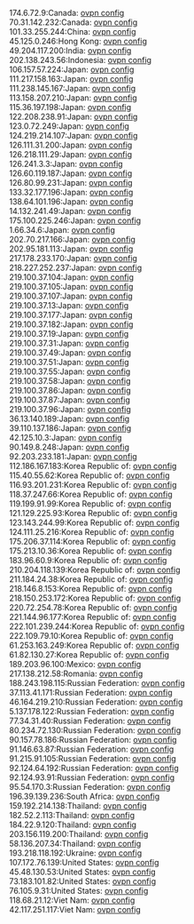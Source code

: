 174.6.72.9:Canada: [ovpn config](vpn/174_6_72_9.ovpn)  
70.31.142.232:Canada: [ovpn config](vpn/70_31_142_232.ovpn)  
101.33.255.244:China: [ovpn config](vpn/101_33_255_244.ovpn)  
45.125.0.246:Hong Kong: [ovpn config](vpn/45_125_0_246.ovpn)  
49.204.117.200:India: [ovpn config](vpn/49_204_117_200.ovpn)  
202.138.243.56:Indonesia: [ovpn config](vpn/202_138_243_56.ovpn)  
106.157.57.224:Japan: [ovpn config](vpn/106_157_57_224.ovpn)  
111.217.158.163:Japan: [ovpn config](vpn/111_217_158_163.ovpn)  
111.238.145.167:Japan: [ovpn config](vpn/111_238_145_167.ovpn)  
113.158.207.210:Japan: [ovpn config](vpn/113_158_207_210.ovpn)  
115.36.197.198:Japan: [ovpn config](vpn/115_36_197_198.ovpn)  
122.208.238.91:Japan: [ovpn config](vpn/122_208_238_91.ovpn)  
123.0.72.249:Japan: [ovpn config](vpn/123_0_72_249.ovpn)  
124.219.214.107:Japan: [ovpn config](vpn/124_219_214_107.ovpn)  
126.111.31.200:Japan: [ovpn config](vpn/126_111_31_200.ovpn)  
126.218.111.29:Japan: [ovpn config](vpn/126_218_111_29.ovpn)  
126.241.3.3:Japan: [ovpn config](vpn/126_241_3_3.ovpn)  
126.60.119.187:Japan: [ovpn config](vpn/126_60_119_187.ovpn)  
126.80.99.231:Japan: [ovpn config](vpn/126_80_99_231.ovpn)  
133.32.177.196:Japan: [ovpn config](vpn/133_32_177_196.ovpn)  
138.64.101.196:Japan: [ovpn config](vpn/138_64_101_196.ovpn)  
14.132.241.49:Japan: [ovpn config](vpn/14_132_241_49.ovpn)  
175.100.225.246:Japan: [ovpn config](vpn/175_100_225_246.ovpn)  
1.66.34.6:Japan: [ovpn config](vpn/1_66_34_6.ovpn)  
202.70.217.166:Japan: [ovpn config](vpn/202_70_217_166.ovpn)  
202.95.181.113:Japan: [ovpn config](vpn/202_95_181_113.ovpn)  
217.178.233.170:Japan: [ovpn config](vpn/217_178_233_170.ovpn)  
218.227.252.237:Japan: [ovpn config](vpn/218_227_252_237.ovpn)  
219.100.37.104:Japan: [ovpn config](vpn/219_100_37_104.ovpn)  
219.100.37.105:Japan: [ovpn config](vpn/219_100_37_105.ovpn)  
219.100.37.107:Japan: [ovpn config](vpn/219_100_37_107.ovpn)  
219.100.37.13:Japan: [ovpn config](vpn/219_100_37_13.ovpn)  
219.100.37.177:Japan: [ovpn config](vpn/219_100_37_177.ovpn)  
219.100.37.182:Japan: [ovpn config](vpn/219_100_37_182.ovpn)  
219.100.37.19:Japan: [ovpn config](vpn/219_100_37_19.ovpn)  
219.100.37.31:Japan: [ovpn config](vpn/219_100_37_31.ovpn)  
219.100.37.49:Japan: [ovpn config](vpn/219_100_37_49.ovpn)  
219.100.37.51:Japan: [ovpn config](vpn/219_100_37_51.ovpn)  
219.100.37.55:Japan: [ovpn config](vpn/219_100_37_55.ovpn)  
219.100.37.58:Japan: [ovpn config](vpn/219_100_37_58.ovpn)  
219.100.37.86:Japan: [ovpn config](vpn/219_100_37_86.ovpn)  
219.100.37.87:Japan: [ovpn config](vpn/219_100_37_87.ovpn)  
219.100.37.96:Japan: [ovpn config](vpn/219_100_37_96.ovpn)  
36.13.140.189:Japan: [ovpn config](vpn/36_13_140_189.ovpn)  
39.110.137.186:Japan: [ovpn config](vpn/39_110_137_186.ovpn)  
42.125.10.3:Japan: [ovpn config](vpn/42_125_10_3.ovpn)  
90.149.8.248:Japan: [ovpn config](vpn/90_149_8_248.ovpn)  
92.203.233.181:Japan: [ovpn config](vpn/92_203_233_181.ovpn)  
112.186.167.183:Korea Republic of: [ovpn config](vpn/112_186_167_183.ovpn)  
115.40.55.62:Korea Republic of: [ovpn config](vpn/115_40_55_62.ovpn)  
116.93.201.231:Korea Republic of: [ovpn config](vpn/116_93_201_231.ovpn)  
118.37.247.66:Korea Republic of: [ovpn config](vpn/118_37_247_66.ovpn)  
119.199.91.99:Korea Republic of: [ovpn config](vpn/119_199_91_99.ovpn)  
121.129.225.93:Korea Republic of: [ovpn config](vpn/121_129_225_93.ovpn)  
123.143.244.99:Korea Republic of: [ovpn config](vpn/123_143_244_99.ovpn)  
124.111.25.216:Korea Republic of: [ovpn config](vpn/124_111_25_216.ovpn)  
175.206.37.114:Korea Republic of: [ovpn config](vpn/175_206_37_114.ovpn)  
175.213.10.36:Korea Republic of: [ovpn config](vpn/175_213_10_36.ovpn)  
183.96.60.9:Korea Republic of: [ovpn config](vpn/183_96_60_9.ovpn)  
210.204.118.139:Korea Republic of: [ovpn config](vpn/210_204_118_139.ovpn)  
211.184.24.38:Korea Republic of: [ovpn config](vpn/211_184_24_38.ovpn)  
218.146.8.153:Korea Republic of: [ovpn config](vpn/218_146_8_153.ovpn)  
218.150.253.172:Korea Republic of: [ovpn config](vpn/218_150_253_172.ovpn)  
220.72.254.78:Korea Republic of: [ovpn config](vpn/220_72_254_78.ovpn)  
221.144.96.177:Korea Republic of: [ovpn config](vpn/221_144_96_177.ovpn)  
222.101.239.244:Korea Republic of: [ovpn config](vpn/222_101_239_244.ovpn)  
222.109.79.10:Korea Republic of: [ovpn config](vpn/222_109_79_10.ovpn)  
61.253.163.249:Korea Republic of: [ovpn config](vpn/61_253_163_249.ovpn)  
61.82.130.27:Korea Republic of: [ovpn config](vpn/61_82_130_27.ovpn)  
189.203.96.100:Mexico: [ovpn config](vpn/189_203_96_100.ovpn)  
217.138.212.58:Romania: [ovpn config](vpn/217_138_212_58.ovpn)  
188.243.198.115:Russian Federation: [ovpn config](vpn/188_243_198_115.ovpn)  
37.113.41.171:Russian Federation: [ovpn config](vpn/37_113_41_171.ovpn)  
46.164.219.210:Russian Federation: [ovpn config](vpn/46_164_219_210.ovpn)  
5.137.178.122:Russian Federation: [ovpn config](vpn/5_137_178_122.ovpn)  
77.34.31.40:Russian Federation: [ovpn config](vpn/77_34_31_40.ovpn)  
80.234.72.130:Russian Federation: [ovpn config](vpn/80_234_72_130.ovpn)  
90.157.78.186:Russian Federation: [ovpn config](vpn/90_157_78_186.ovpn)  
91.146.63.87:Russian Federation: [ovpn config](vpn/91_146_63_87.ovpn)  
91.215.91.105:Russian Federation: [ovpn config](vpn/91_215_91_105.ovpn)  
92.124.64.192:Russian Federation: [ovpn config](vpn/92_124_64_192.ovpn)  
92.124.93.91:Russian Federation: [ovpn config](vpn/92_124_93_91.ovpn)  
95.54.170.3:Russian Federation: [ovpn config](vpn/95_54_170_3.ovpn)  
196.39.139.236:South Africa: [ovpn config](vpn/196_39_139_236.ovpn)  
159.192.214.138:Thailand: [ovpn config](vpn/159_192_214_138.ovpn)  
182.52.2.113:Thailand: [ovpn config](vpn/182_52_2_113.ovpn)  
184.22.9.120:Thailand: [ovpn config](vpn/184_22_9_120.ovpn)  
203.156.119.200:Thailand: [ovpn config](vpn/203_156_119_200.ovpn)  
58.136.207.34:Thailand: [ovpn config](vpn/58_136_207_34.ovpn)  
193.218.118.192:Ukraine: [ovpn config](vpn/193_218_118_192.ovpn)  
107.172.76.139:United States: [ovpn config](vpn/107_172_76_139.ovpn)  
45.48.130.53:United States: [ovpn config](vpn/45_48_130_53.ovpn)  
73.183.101.82:United States: [ovpn config](vpn/73_183_101_82.ovpn)  
76.105.9.31:United States: [ovpn config](vpn/76_105_9_31.ovpn)  
118.68.21.12:Viet Nam: [ovpn config](vpn/118_68_21_12.ovpn)  
42.117.251.117:Viet Nam: [ovpn config](vpn/42_117_251_117.ovpn)  
